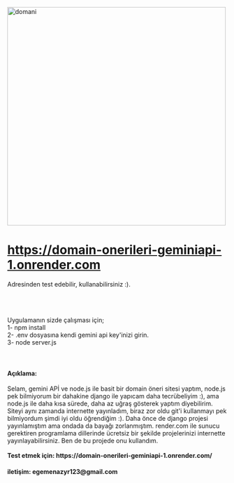 
<img width="500" alt="domani" src="https://github.com/3G3M3N/domain_onerileri_with_Gemini_api/assets/83331577/4ae9b69a-44cb-4411-a290-78c62909be90"><br>
<a href target="_blank"><h1>https://domain-onerileri-geminiapi-1.onrender.com</h1></a>
Adresinden test edebilir, kullanabilirsiniz :).

<br>
<br>
<br>
Uygulamanın sizde çalışması için; <br>
1- npm install<br>
2- .env dosyasına kendi gemini api key'inizi girin.<br>
3- node server.js <br>
<br>
<br>

<h4>Açıklama:</h4>
Selam, gemini APİ ve node.js ile basit bir domain öneri sitesi yaptım, node.js pek bilmiyorum bir dahakine django ile yapıcam daha tecrübeliyim :), ama node.js ile daha kısa sürede, daha az uğraş gösterek yaptım diyebilirim.
Siteyi aynı zamanda internette yayınladım, biraz zor oldu git'i kullanmayı pek bilmiyordum şimdi iyi oldu öğrendiğim :). Daha önce de django projesi yayınlamıştım ama ondada da bayağı zorlanmıştım.
render.com ile sunucu gerektiren programlama dillerinde ücretsiz bir şekilde projelerinizi internette yayınlayabilirsiniz. Ben de bu projede onu kullandım.

<br>
<br>
<strong> Test etmek için: https://domain-onerileri-geminiapi-1.onrender.com/</strong>
<h4>iletişim: egemenazyr123@gmail.com</h4>

